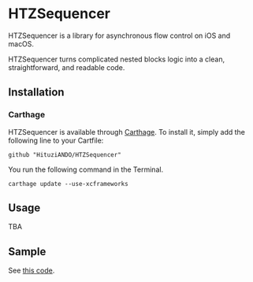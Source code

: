 HTZSequencer
=========

HTZSequencer is a library for asynchronous flow control on iOS and macOS.

HTZSequencer turns complicated nested blocks logic into a clean, straightforward, and readable code.

## Installation

### Carthage

HTZSequencer is available through [Carthage](https://github.com/Carthage/Carthage). To install it, simply add the following line to your Cartfile:

```
github "HituziANDO/HTZSequencer"
```

You run the following command in the Terminal.

```
carthage update --use-xcframeworks
```

## Usage

TBA

## Sample

See [this code](https://github.com/HituziANDO/HTZSequencer/blob/master/HTZSequencerTests/HTZSequencerTests.m).
